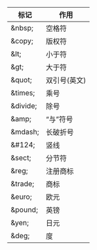 | 标记        | 作用      |
|-----------|---------|
| \&nbsp;   | 空格符     |
| \&copy;   | 版权符     |
| \&lt;     | 小于符     |
| \&gt;     | 大于符     |
| \&quot;   | 双引号(英文) |
| \&times;  | 乘号      |
| \&divide; | 除号      |
| \&amp;    | “与”符号   |
| \&mdash;  | 长破折号    |
| \&#124;   | 竖线      |
| \&sect;   | 分节符     |
| \&reg;    | 注册商标    |
| \&trade;  | 商标      |
| \&euro;   | 欧元      |
| \&pound;  | 英镑      |
| \&yen;    | 日元      |
| \&deg;    | 度       |


